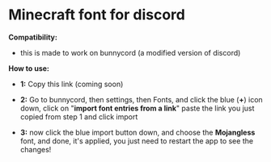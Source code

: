 # Minecraft font for discord
**Compatibility:**
- this is made to work on bunnycord (a modified version of discord)

**How to use:**
- **1:** Copy this link (coming soon)

- **2:** Go to bunnycord, then settings, then Fonts, and click the blue (**+**) icon down, click on "**import font entries from a link**" paste the link you just copied from step 1 and click import
- **3:** now click the blue import button down, and choose the **Mojangless** font, and done, it's applied, you just need to restart the app to see the changes!
